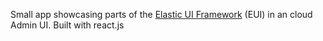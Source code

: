 Small app showcasing parts of the [Elastic UI Framework](https://github.com/elastic/eui) (EUI) in an cloud Admin UI.
Built with react.js
